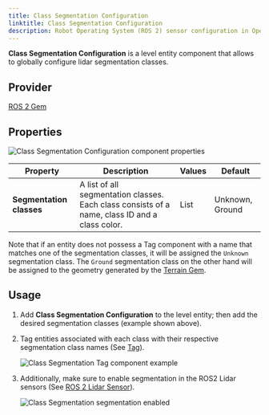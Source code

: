 ```yaml
---
title: Class Segmentation Configuration
linktitle: Class Segmentation Configuration
description: Robot Operating System (ROS 2) sensor configuration in Open 3D Engine (O3DE).
---
```


**Class Segmentation Configuration** is a level entity component that allows to globally configure lidar segmentation classes.

## Provider

[ROS 2 Gem](/docs/user-guide/gems/reference/robotics/ros2)

## Properties

![Class Segmentation Configuration component properties](/images/user-guide/components/reference/robotics/ros2/ros2-class-segmentation-configuration-component.png)

| Property                    | Description                                                                                                                                                                | Values      | Default         |
|-----------------------------|----------------------------------------------------------------------------------------------------------------------------------------------------------------------------|-------------|-----------------|
| **Segmentation classes**    | A list of all segmentation classes. Each class consists of a name, class ID and a class color.                                                                             | List        | Unknown, Ground |

Note that if an entity does not possess a Tag component with a name that matches one of the segmentation classes, it will be assigned the `Unknown` segmentation class. The `Ground` segmentation class on the other hand will be assigned to the geometry generated by the [Terrain Gem](/docs/user-guide/gems/reference/environment/terrain/).

## Usage

1. Add **Class Segmentation Configuration** to the level entity; then add the desired segmentation classes (example shown above).
2. Tag entities associated with each class with their respective segmentation class names (See [Tag](/docs/user-guide/components/reference/gameplay/tag.md)).

    ![Class Segmentation Tag component example](/images/user-guide/components/reference/robotics/ros2/ros2-class-segmentation-tag.png)

3. Additionally, make sure to enable segmentation in the ROS2 Lidar sensors (See [ROS 2 Lidar Sensor](../ros2-lidar-sensor.md)).

    ![Class Segmentation segmentation enabled](/images/user-guide/components/reference/robotics/ros2/ros2-class-segmentation-enabled.png)
